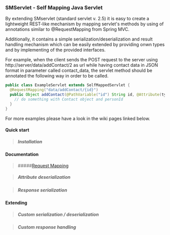 ### SMServlet - Self Mapping Java Servlet


By extending SMservlet (standard servlet v. 2.5) it is easy to create a lightweight REST-like mechanism by mapping servlet's methods by using of annotations similar to @RequestMapping from Spring MVC.

Additionally, it contains a simple serialization/deserialization and result handling mechanism which can be easily extended by providing onwn types and by implementing of the provided interfaces.

For example, when the client sends the POST request to the server using http://server/data/addContact/2 as url 
while having contact data in JSON format in parameter called contact_data, 
the servlet method should be annotated the following way in order to be called.

```java
public class ExampleServlet extends SelfMappedServlet {
  @RequestMapping("data/addContact/{id}")
  public Object addContact(@PathVariable("id") String id, @Attribute(type=Format.JSON, value="contact") Contact c) {
    // do something with Contact object and personId 
  }
}
```
For more examples please have a look in the wiki pages linked below.

#### Quick start

> ##### Installation

#### Documentation

> #####[Request Mapping](https://github.com/mara-mfa/smservlet/wiki/Request-Mapping)

> ##### Attribute deserialization

> ##### Response serialization


#### Extending

> ##### Custom serialization / deserialization

> ##### Custom response handling

